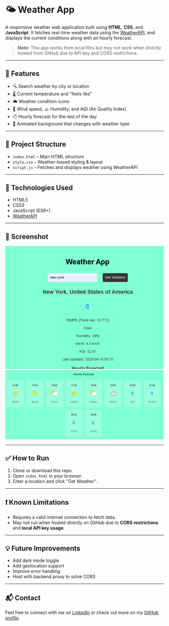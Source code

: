 # 🌤️ Weather App

A responsive weather web application built using **HTML**, **CSS**, and **JavaScript**. It fetches real-time weather data using the [WeatherAPI](https://www.weatherapi.com/), and displays the current conditions along with an hourly forecast.

> **Note:** This app works from local files but may not work when directly hosted from GitHub due to API key and CORS restrictions.

---

## 🚀 Features

- 🔍 Search weather by city or location
- 🌡️ Current temperature and "feels like"
- 🌥️ Weather condition icons
- 💨 Wind speed, 🌫️ Humidity, and AQI (Air Quality Index)
- 🕐 Hourly forecast for the rest of the day
- 🎨 Animated background that changes with weather type

---

## 📁 Project Structure

- `index.html` – Main HTML structure
- `style.css` – Weather-based styling & layout
- `script.js` – Fetches and displays weather using WeatherAPI

---

## 🔧 Technologies Used

- HTML5
- CSS3
- JavaScript (ES6+)
- [WeatherAPI](https://www.weatherapi.com/)

---

## 📸 Screenshot

![Image_1](Screenshot/Image_1.png)
![Image_2](Screenshot/image_2.png)

---

## ✅ How to Run

1. Clone or download this repo.
2. Open `index.html` in your browser.
3. Enter a location and click "Get Weather".

---

## ❗ Known Limitations

- Requires a valid internet connection to fetch data.
- May not run when hosted directly on GitHub due to **CORS restrictions** and **local API key usage**.

---

## 💡 Future Improvements

- Add dark mode toggle
- Add geolocation support
- Improve error handling
- Host with backend proxy to solve CORS

---

## 📬 Contact

Feel free to connect with me on [LinkedIn](https://www.linkedin.com/in/kundan-tarafdar-9b53151b7/) or check out more on my [GitHub profile](https://github.com/kundanTarafdar04).
